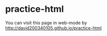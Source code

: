 # practice-html

You can visit this page in web-mode by http://david200340105.github.io/practice-html
